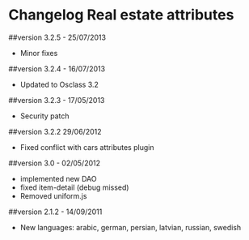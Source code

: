 Changelog Real estate attributes
================================

##version 3.2.5 - 25/07/2013

* Minor fixes

##version 3.2.4 - 16/07/2013

* Updated to Osclass 3.2

##version 3.2.3 - 17/05/2013

* Security patch

##version 3.2.2 29/06/2012

* Fixed conflict with cars attributes plugin

##version 3.0 - 02/05/2012

* implemented new DAO
* fixed item-detail (debug missed)
* Removed uniform.js

##version 2.1.2 - 14/09/2011

* New languages: arabic, german, persian, latvian, russian, swedish
